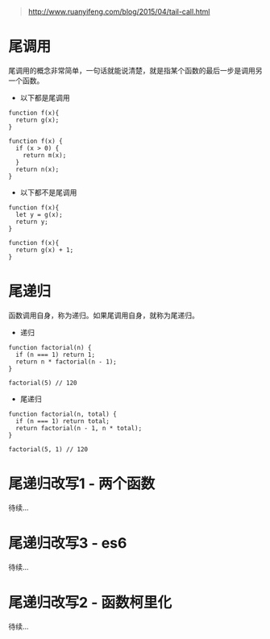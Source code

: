 > http://www.ruanyifeng.com/blog/2015/04/tail-call.html

# 尾调用
尾调用的概念非常简单，一句话就能说清楚，就是指某个函数的最后一步是调用另一个函数。
* 以下都是尾调用
```
function f(x){
  return g(x);
}
```
```
function f(x) {
  if (x > 0) {
    return m(x);
  }
  return n(x);
}
```
* 以下都不是尾调用
```
function f(x){
  let y = g(x);
  return y;
}
```
```
function f(x){
  return g(x) + 1;
}
```

# 尾递归
函数调用自身，称为递归。如果尾调用自身，就称为尾递归。
* 递归
```
function factorial(n) {
  if (n === 1) return 1;
  return n * factorial(n - 1);
}

factorial(5) // 120
```
* 尾递归
```
function factorial(n, total) {
  if (n === 1) return total;
  return factorial(n - 1, n * total);
}

factorial(5, 1) // 120
```

# 尾递归改写1 - 两个函数
待续...

# 尾递归改写3 - es6
待续...

# 尾递归改写2 - 函数柯里化
待续...
